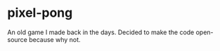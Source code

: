 # pixel-pong
An old game I made back in the days. Decided to make the code open-source because why not.
